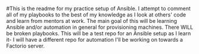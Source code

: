 #This is the readme for my practice setup of Ansible. 
I attempt to comment all of my playbooks to the best of my knowledge as I look at others' code and learn from mentors at work.
The main goal of this will be learning Ansible and/or automation in general for provisioning machines. There WILL be broken playbooks.
This will be a test repo for an Ansible setup as I learn it- I will have a different repo for automation I'll be working on towards a Factorio server.
